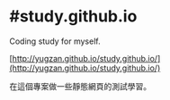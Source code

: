 #study.github.io
===============

Coding study for myself.

[http://yugzan.github.io/study.github.io/](http://yugzan.github.io/study.github.io/)

在這個專案做一些靜態網頁的測試學習。
